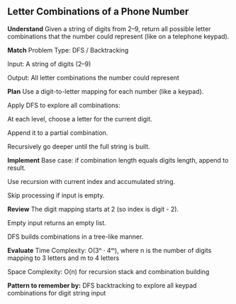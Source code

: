 ## Letter Combinations of a Phone Number
**Understand**
Given a string of digits from 2–9, return all possible letter combinations that the number could represent (like on a telephone keypad).

**Match**
Problem Type: DFS / Backtracking

Input: A string of digits (2–9)

Output: All letter combinations the number could represent

**Plan**
Use a digit-to-letter mapping for each number (like a keypad).

Apply DFS to explore all combinations:

At each level, choose a letter for the current digit.

Append it to a partial combination.

Recursively go deeper until the full string is built.

**Implement**
Base case: if combination length equals digits length, append to result.

Use recursion with current index and accumulated string.

Skip processing if input is empty.

**Review**
The digit mapping starts at 2 (so index is digit - 2).

Empty input returns an empty list.

DFS builds combinations in a tree-like manner.

**Evaluate**
Time Complexity: O(3ⁿ · 4ᵐ), where n is the number of digits mapping to 3 letters and m to 4 letters

Space Complexity: O(n) for recursion stack and combination building

**Pattern to remember by:** DFS backtracking to explore all keypad combinations for digit string input

